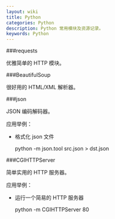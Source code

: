 ```yaml
---
layout: wiki
title: Python
categories: Python
description: Python 常用模块及资源记录。
keywords: Python
---
```


###requests

优雅简单的 HTTP 模块。

###BeautifulSoup

很好用的 HTML/XML 解析器。

###json

JSON 编码解码器。

应用举例：

* 格式化 json 文件

    python -m json.tool src.json > dst.json

###CGIHTTPServer

简单实用的 HTTP 服务器。

应用举例：

* 运行一个简易的 HTTP 服务器

    python -m CGIHTTPServer 80
